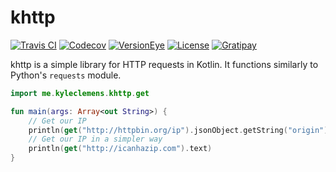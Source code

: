 # khttp
[![Travis CI](https://img.shields.io/travis/jkcclemens/khttp.svg)](https://travis-ci.org/jkcclemens/khttp)
[![Codecov](https://img.shields.io/codecov/c/github/jkcclemens/khttp.svg)](https://codecov.io/github/jkcclemens/khttp)
[![VersionEye](https://www.versioneye.com/user/projects/56243e0a36d0ab0021000bf4/badge.svg?style=flat)](https://www.versioneye.com/user/projects/56243e0a36d0ab0021000bf4)
[![License](https://img.shields.io/github/license/jkcclemens/khttp.svg)](https://github.com/jkcclemens/khttp/blob/master/LICENSE)
[![Gratipay](https://img.shields.io/gratipay/jkcclemens.svg)](https://gratipay.com/~jkcclemens/)

khttp is a simple library for HTTP requests in Kotlin. It functions similarly to Python's `requests` module.

```kotlin
import me.kyleclemens.khttp.get

fun main(args: Array<out String>) {
    // Get our IP
    println(get("http://httpbin.org/ip").jsonObject.getString("origin"))
    // Get our IP in a simpler way
    println(get("http://icanhazip.com").text)
}
```
